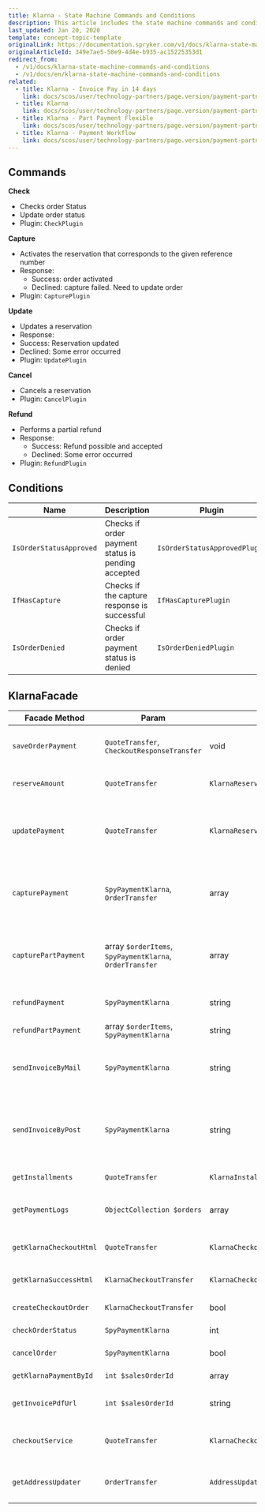 ```yaml
---
title: Klarna - State Machine Commands and Conditions
description: This article includes the state machine commands and conditions provided by Klarna.
last_updated: Jan 20, 2020
template: concept-topic-template
originalLink: https://documentation.spryker.com/v1/docs/klarna-state-machine-commands-and-conditions
originalArticleId: 349e7ae5-58e9-4d4e-b935-ac15225353d1
redirect_from:
  - /v1/docs/klarna-state-machine-commands-and-conditions
  - /v1/docs/en/klarna-state-machine-commands-and-conditions
related:
  - title: Klarna - Invoice Pay in 14 days
    link: docs/scos/user/technology-partners/page.version/payment-partners/klarna/technical-details-and-howtos/klarna-invoice-pay-in-14-days.html
  - title: Klarna
    link: docs/scos/user/technology-partners/page.version/payment-partners/klarna/klarna.html
  - title: Klarna - Part Payment Flexible
    link: docs/scos/user/technology-partners/page.version/payment-partners/klarna/technical-details-and-howtos/klarna-part-payment-flexible.html
  - title: Klarna - Payment Workflow
    link: docs/scos/user/technology-partners/page.version/payment-partners/klarna/technical-details-and-howtos/klarna-payment-workflow.html
---
```


## Commands

<b>Check</b>

* Checks order Status
* Update order status
* Plugin: `CheckPlugin`

<b>Capture</b>

* Activates the reservation that corresponds to the given reference number
* Response:
  - Success: order activated
  - Declined: capture failed. Need to update order
* Plugin: `CapturePlugin`

<b>Update</b>

* Updates a reservation
* Response:
* Success: Reservation updated
* Declined: Some error occurred
* Plugin: `UpdatePlugin`

<b>Cancel</b>

* Cancels a reservation
* Plugin: `CancelPlugin`

<b>Refund</b>

* Performs a partial refund
* Response:
  - Success: Refund possible and accepted
  - Declined: Some error occurred
* Plugin: `RefundPlugin`

## Conditions

| Name | Description | Plugin |
| --- | --- | --- |
| `IsOrderStatusApproved` | Checks if order payment status is pending accepted | `IsOrderStatusApprovedPlugin` |
| `IfHasCapture` | Checks if the capture response is successful | `IfHasCapturePlugin` |
| `IsOrderDenied` | Checks if order payment status is denied | `IsOrderDeniedPlugin` |

## KlarnaFacade

| Facade Method | Param | Return | Description |
| --- | --- | --- | --- |
| `saveOrderPayment` | `QuoteTransfer`, `CheckoutResponseTransfer` | void | Saves the payment for the submitted order |
| `reserveAmount` | `QuoteTransfer` | `KlarnaReserveAmountResponseTransfer` | Reserves the amount of the purchase |
| `updatePayment` | `QuoteTransfer` | `KlarnaReserveAmountResponseTransfer` | Update the reservation matching the given reservation number |
| `capturePayment` | `SpyPaymentKlarna`, `OrderTransfer` | array | Activate the reservation matching the given reservation number |
| `capturePartPayment` | array `$orderItems`, `SpyPaymentKlarna`, `OrderTransfer` | array | Activate the reservation matching the given reservation number |
| `refundPayment` | `SpyPaymentKlarna` | string | Performs a complete refund |
| `refundPartPayment` | array `$orderItems`, `SpyPaymentKlarna` | string | Performs a partial refund |
| `sendInvoiceByMail` | `SpyPaymentKlarna` | string | Sends an activated invoice to the customer via e-mail |
| `sendInvoiceByPost` | `SpyPaymentKlarna` | string | Requests a postal send-out of an activated invoice to a customer by Klarna |
| `getInstallments` | `QuoteTransfer` | `KlarnaInstallmentResponseTransfer` | Get available Part Payments |
| `getPaymentLogs` | `ObjectCollection $orders` | array | Return all payment logs for submitted orders |
| `getKlarnaCheckoutHtml` | `QuoteTransfer` | `KlarnaCheckoutTransfer` | Return checkout values |
| `getKlarnaSuccessHtml` | `KlarnaCheckoutTransfer` | `KlarnaCheckoutTransfer` | Return success values |
| `createCheckoutOrder` | `KlarnaCheckoutTransfer` | bool | Creates checkout order |
| `checkOrderStatus` | `SpyPaymentKlarna` | int | Return order status |
| `cancelOrder` | `SpyPaymentKlarna` | bool | Cancels payment |
| `getKlarnaPaymentById` | `int $salesOrderId` | array | Return order payment data |
| `getInvoicePdfUrl` | `int $salesOrderId` | string | Return pdf URL from config |
| `checkoutService` | `QuoteTransfer` | `KlarnaCheckoutServiceTransfer` | Perform a checkout service request |
| `getAddressUpdater` | `OrderTransfer` | `AddressUpdater` | Return `AddressUpdater` from the factory |
